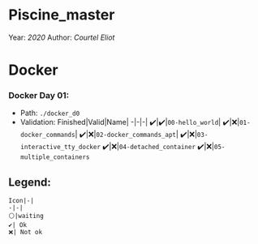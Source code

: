 # Piscine_master

Year: *2020*
Author: *Courtel Eliot*

# Docker

### Docker Day 01:
  * Path: `./docker_d0`
  * Validation:
    Finished|Valid|Name|
    -|-|-|
    ✔️|✔️|`00-hello_world`|
    ✔️|❌|`01-docker_commands`|
    ✔️|❌|`02-docker_commands_apt`|
    ✔️|❌|`03-interactive_tty_docker`
    ✔️|❌|`04-detached_container`
    ✔️|❌|`05-multiple_containers`


## Legend:
    Icon|-|
    -|-|
    ⚪|waiting
    ✔️| Ok
    ❌| Not ok
